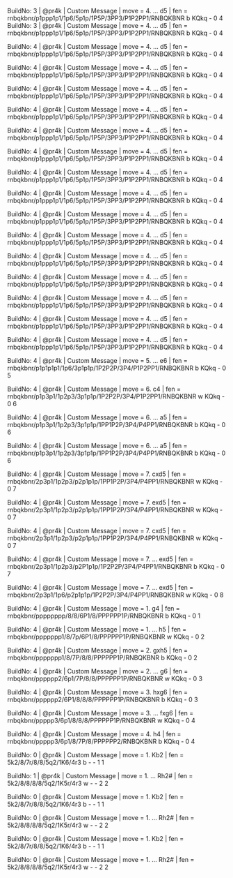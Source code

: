 BuildNo: 3 | @pr4k | Custom Message | move = 4. ... d5 | fen = rnbqkbnr/p1ppp1p1/1p6/5p1p/1P5P/3PP3/P1P2PP1/RNBQKBNR b KQkq - 0 4
BuildNo: 3 | @pr4k | Custom Message  | move = 4. ... d5  | fen = rnbqkbnr/p1ppp1p1/1p6/5p1p/1P5P/3PP3/P1P2PP1/RNBQKBNR b KQkq - 0 4

BuildNo: 4 | @pr4k | Custom Message  | move = 4. ... d5  | fen = rnbqkbnr/p1ppp1p1/1p6/5p1p/1P5P/3PP3/P1P2PP1/RNBQKBNR b KQkq - 0 4

BuildNo: 4 | @pr4k | Custom Message  | move = 4. ... d5  | fen = rnbqkbnr/p1ppp1p1/1p6/5p1p/1P5P/3PP3/P1P2PP1/RNBQKBNR b KQkq - 0 4

BuildNo: 4 | @pr4k | Custom Message  | move = 4. ... d5  | fen = rnbqkbnr/p1ppp1p1/1p6/5p1p/1P5P/3PP3/P1P2PP1/RNBQKBNR b KQkq - 0 4

BuildNo: 4 | @pr4k | Custom Message  | move = 4. ... d5  | fen = rnbqkbnr/p1ppp1p1/1p6/5p1p/1P5P/3PP3/P1P2PP1/RNBQKBNR b KQkq - 0 4

BuildNo: 4 | @pr4k | Custom Message  | move = 4. ... d5  | fen = rnbqkbnr/p1ppp1p1/1p6/5p1p/1P5P/3PP3/P1P2PP1/RNBQKBNR b KQkq - 0 4

BuildNo: 4 | @pr4k | Custom Message  | move = 4. ... d5  | fen = rnbqkbnr/p1ppp1p1/1p6/5p1p/1P5P/3PP3/P1P2PP1/RNBQKBNR b KQkq - 0 4

BuildNo: 4 | @pr4k | Custom Message  | move = 4. ... d5  | fen = rnbqkbnr/p1ppp1p1/1p6/5p1p/1P5P/3PP3/P1P2PP1/RNBQKBNR b KQkq - 0 4

BuildNo: 4 | @pr4k | Custom Message  | move = 4. ... d5  | fen = rnbqkbnr/p1ppp1p1/1p6/5p1p/1P5P/3PP3/P1P2PP1/RNBQKBNR b KQkq - 0 4

BuildNo: 4 | @pr4k | Custom Message  | move = 4. ... d5  | fen = rnbqkbnr/p1ppp1p1/1p6/5p1p/1P5P/3PP3/P1P2PP1/RNBQKBNR b KQkq - 0 4

BuildNo: 4 | @pr4k | Custom Message  | move = 4. ... d5  | fen = rnbqkbnr/p1ppp1p1/1p6/5p1p/1P5P/3PP3/P1P2PP1/RNBQKBNR b KQkq - 0 4

BuildNo: 4 | @pr4k | Custom Message  | move = 4. ... d5  | fen = rnbqkbnr/p1ppp1p1/1p6/5p1p/1P5P/3PP3/P1P2PP1/RNBQKBNR b KQkq - 0 4

BuildNo: 4 | @pr4k | Custom Message  | move = 4. ... d5  | fen = rnbqkbnr/p1ppp1p1/1p6/5p1p/1P5P/3PP3/P1P2PP1/RNBQKBNR b KQkq - 0 4

BuildNo: 4 | @pr4k | Custom Message  | move = 4. ... d5  | fen = rnbqkbnr/p1ppp1p1/1p6/5p1p/1P5P/3PP3/P1P2PP1/RNBQKBNR b KQkq - 0 4

BuildNo: 4 | @pr4k | Custom Message  | move = 4. ... d5  | fen = rnbqkbnr/p1ppp1p1/1p6/5p1p/1P5P/3PP3/P1P2PP1/RNBQKBNR b KQkq - 0 4

BuildNo: 4 | @pr4k | Custom Message  | move = 4. ... d5  | fen = rnbqkbnr/p1ppp1p1/1p6/5p1p/1P5P/3PP3/P1P2PP1/RNBQKBNR b KQkq - 0 4

BuildNo: 4 | @pr4k | Custom Message  | move = 5. ... e6  | fen = rnbqkbnr/p1p1p1p1/1p6/3p1p1p/1P2P2P/3P4/P1P2PP1/RNBQKBNR b KQkq - 0 5

BuildNo: 4 | @pr4k | Custom Message  | move = 6. c4  | fen = rnbqkbnr/p1p3p1/1p2p3/3p1p1p/1P2P2P/3P4/P1P2PP1/RNBQKBNR w KQkq - 0 6

BuildNo: 4 | @pr4k | Custom Message  | move = 6. ... a5  | fen = rnbqkbnr/p1p3p1/1p2p3/3p1p1p/1PP1P2P/3P4/P4PP1/RNBQKBNR b KQkq - 0 6

BuildNo: 4 | @pr4k | Custom Message  | move = 6. ... a5  | fen = rnbqkbnr/p1p3p1/1p2p3/3p1p1p/1PP1P2P/3P4/P4PP1/RNBQKBNR b KQkq - 0 6

BuildNo: 4 | @pr4k | Custom Message  | move = 7. cxd5  | fen = rnbqkbnr/2p3p1/1p2p3/p2p1p1p/1PP1P2P/3P4/P4PP1/RNBQKBNR w KQkq - 0 7

BuildNo: 4 | @pr4k | Custom Message  | move = 7. exd5  | fen = rnbqkbnr/2p3p1/1p2p3/p2p1p1p/1PP1P2P/3P4/P4PP1/RNBQKBNR w KQkq - 0 7

BuildNo: 4 | @pr4k | Custom Message  | move = 7. cxd5  | fen = rnbqkbnr/2p3p1/1p2p3/p2p1p1p/1PP1P2P/3P4/P4PP1/RNBQKBNR w KQkq - 0 7

BuildNo: 4 | @pr4k | Custom Message  | move = 7. ... exd5  | fen = rnbqkbnr/2p3p1/1p2p3/p2P1p1p/1P2P2P/3P4/P4PP1/RNBQKBNR b KQkq - 0 7

BuildNo: 4 | @pr4k | Custom Message  | move = 7. ... exd5  | fen = rnbqkbnr/2p3p1/1p6/p2p1p1p/1P2P2P/3P4/P4PP1/RNBQKBNR w KQkq - 0 8

BuildNo: 4 | @pr4k | Custom Message  | move = 1. g4  | fen = rnbqkbnr/pppppppp/8/8/6P1/8/PPPPPP1P/RNBQKBNR b KQkq - 0 1

BuildNo: 4 | @pr4k | Custom Message  | move = 1. ... h5  | fen = rnbqkbnr/ppppppp1/8/7p/6P1/8/PPPPPP1P/RNBQKBNR w KQkq - 0 2

BuildNo: 4 | @pr4k | Custom Message  | move = 2. gxh5  | fen = rnbqkbnr/ppppppp1/8/7P/8/8/PPPPPP1P/RNBQKBNR b KQkq - 0 2

BuildNo: 4 | @pr4k | Custom Message  | move = 2. ... g6  | fen = rnbqkbnr/pppppp2/6p1/7P/8/8/PPPPPP1P/RNBQKBNR w KQkq - 0 3

BuildNo: 4 | @pr4k | Custom Message  | move = 3. hxg6  | fen = rnbqkbnr/pppppp2/6P1/8/8/8/PPPPPP1P/RNBQKBNR b KQkq - 0 3

BuildNo: 4 | @pr4k | Custom Message  | move = 3. ... fxg6  | fen = rnbqkbnr/ppppp3/6p1/8/8/8/PPPPPP1P/RNBQKBNR w KQkq - 0 4

BuildNo: 4 | @pr4k | Custom Message  | move = 4. h4  | fen = rnbqkbnr/ppppp3/6p1/8/7P/8/PPPPPP2/RNBQKBNR b KQkq - 0 4

BuildNo: 0 | @pr4k | Custom Message  | move = 1. Kb2  | fen = 5k2/8/7r/8/8/5q2/1K6/4r3 b - - 1 1

BuildNo: 1 | @pr4k | Custom Message  | move = 1. ... Rh2#  | fen = 5k2/8/8/8/8/5q2/1K5r/4r3 w - - 2 2

BuildNo: 0 | @pr4k | Custom Message  | move = 1. Kb2  | fen = 5k2/8/7r/8/8/5q2/1K6/4r3 b - - 1 1

BuildNo: 0 | @pr4k | Custom Message  | move = 1. ... Rh2#  | fen = 5k2/8/8/8/8/5q2/1K5r/4r3 w - - 2 2

BuildNo: 0 | @pr4k | Custom Message  | move = 1. Kb2  | fen = 5k2/8/7r/8/8/5q2/1K6/4r3 b - - 1 1

BuildNo: 0 | @pr4k | Custom Message  | move = 1. ... Rh2#  | fen = 5k2/8/8/8/8/5q2/1K5r/4r3 w - - 2 2